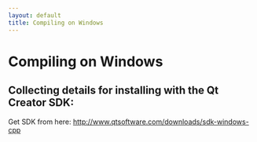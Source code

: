 ```yaml
---
layout: default
title: Compiling on Windows
---
```


# Compiling on Windows

Collecting details for installing with the Qt Creator SDK:
----------------------------------------------------------

Get SDK from here: <http://www.qtsoftware.com/downloads/sdk-windows-cpp>

